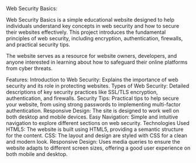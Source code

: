 Web Security Basics:

Web Security Basics is a simple educational website designed to help individuals understand key concepts in web security and how to secure their websites effectively. This project introduces the fundamental principles of web security, including encryption, authentication, firewalls, and practical security tips.

The website serves as a resource for website owners, developers, and anyone interested in learning about how to safeguard their online platforms from cyber threats.

Features:
Introduction to Web Security: Explains the importance of web security and its role in protecting websites.
Types of Web Security: Detailed descriptions of key security practices like SSL/TLS encryption, authentication, and firewalls.
Security Tips: Practical tips to help secure your website, from using strong passwords to implementing multi-factor authentication.
Responsive Design: The site is designed to work well on both desktop and mobile devices.
Easy Navigation: Simple and intuitive navigation to explore different sections on web security.
Technologies Used
HTML5: The website is built using HTML5, providing a semantic structure for the content.
CSS: The layout and design are styled with CSS for a clean and modern look.
Responsive Design: Uses media queries to ensure the website adapts to different screen sizes, offering a good user experience on both mobile and desktop.
